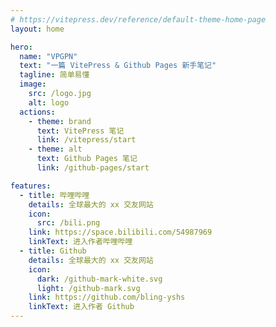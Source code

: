 ```yaml
---
# https://vitepress.dev/reference/default-theme-home-page
layout: home

hero:
  name: "VPGPN"
  text: "一篇 VitePress & Github Pages 新手笔记"
  tagline: 简单易懂
  image:
    src: /logo.jpg
    alt: logo
  actions:
    - theme: brand
      text: VitePress 笔记
      link: /vitepress/start
    - theme: alt
      text: Github Pages 笔记
      link: /github-pages/start

features:
  - title: 哔哩哔哩
    details: 全球最大的 xx 交友网站
    icon: 
      src: /bili.png
    link: https://space.bilibili.com/54987969
    linkText: 进入作者哔哩哔哩
  - title: Github
    details: 全球最大的 xx 交友网站
    icon: 
      dark: /github-mark-white.svg
      light: /github-mark.svg
    link: https://github.com/bling-yshs
    linkText: 进入作者 Github
---
```

